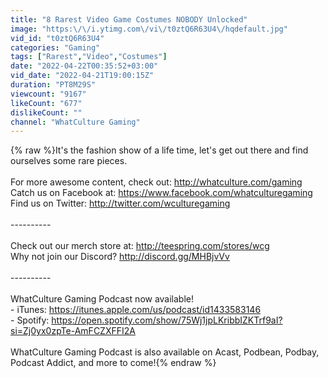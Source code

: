 ```yaml
---
title: "8 Rarest Video Game Costumes NOBODY Unlocked"
image: "https:\/\/i.ytimg.com\/vi\/t0ztQ6R63U4\/hqdefault.jpg"
vid_id: "t0ztQ6R63U4"
categories: "Gaming"
tags: ["Rarest","Video","Costumes"]
date: "2022-04-22T00:35:52+03:00"
vid_date: "2022-04-21T19:00:15Z"
duration: "PT8M29S"
viewcount: "9167"
likeCount: "677"
dislikeCount: ""
channel: "WhatCulture Gaming"
---
```

{% raw %}It's the fashion show of a life time, let's get out there and find ourselves some rare pieces.<br /><br />For more awesome content, check out: <a rel="nofollow" target="blank" href="http://whatculture.com/gaming">http://whatculture.com/gaming</a> <br />Catch us on Facebook at: <a rel="nofollow" target="blank" href="https://www.facebook.com/whatculturegaming">https://www.facebook.com/whatculturegaming</a> <br />Find us on Twitter: <a rel="nofollow" target="blank" href="http://twitter.com/wculturegaming">http://twitter.com/wculturegaming</a> <br /><br />---------- <br /><br />Check out our merch store at: <a rel="nofollow" target="blank" href="http://teespring.com/stores/wcg">http://teespring.com/stores/wcg</a> <br />Why not join our Discord? <a rel="nofollow" target="blank" href="http://discord.gg/MHBjvVv">http://discord.gg/MHBjvVv</a> <br /><br />---------- <br /><br />WhatCulture Gaming Podcast now available! <br />- iTunes: <a rel="nofollow" target="blank" href="https://itunes.apple.com/us/podcast/id1433583146">https://itunes.apple.com/us/podcast/id1433583146</a> <br />- Spotify: <a rel="nofollow" target="blank" href="https://open.spotify.com/show/75Wj1jpLKribbIZKTrf9aI?si=Zj0yx0zpTe-AmFCZXFFI2A">https://open.spotify.com/show/75Wj1jpLKribbIZKTrf9aI?si=Zj0yx0zpTe-AmFCZXFFI2A</a> <br /><br />WhatCulture Gaming Podcast is also available on Acast, Podbean, Podbay, Podcast Addict, and more to come!{% endraw %}

